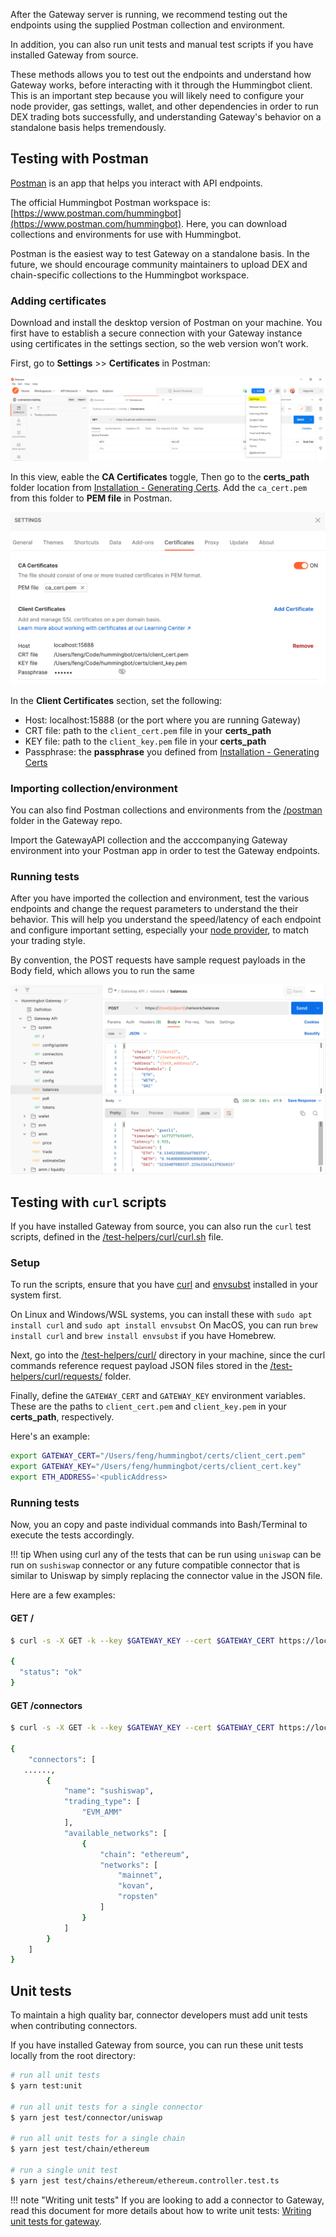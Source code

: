 After the Gateway server is running, we recommend testing out the endpoints using the supplied Postman collection and environment.

In addition, you can also run unit tests and manual test scripts if you have installed Gateway from source.

These methods allows you to test out the endpoints and understand how Gateway works, before interacting with it through the Hummingbot client. This is an important step because you will likely need to configure your node provider, gas settings, wallet, and other dependencies in order to run DEX trading bots successfully, and understanding Gateway's behavior on a standalone basis helps tremendously.

## Testing with Postman

[Postman](https://www.postman.com/) is an app that helps you interact with API endpoints.

The official Hummingbot Postman workspace is: [https://www.postman.com/hummingbot](https://www.postman.com/hummingbot). Here, you can download collections and environments for use with Hummingbot.

Postman is the easiest way to test Gateway on a standalone basis. In the future, we should encourage community maintainers to upload DEX and chain-specific collections to the Hummingbot workspace.

### Adding certificates

Download and install the desktop version of Postman on your machine. You first have to establish a secure connection with your Gateway instance using certificates in the settings section, so the web version won’t work.

First, go to **Settings** >> **Certificates** in Postman:

[![](../assets/postman-certs-1.png)](../assets/postman-certs-1.png)

In this view, eable the **CA Certificates** toggle, Then go to the **certs_path** folder location from [Installation - Generating Certs](/gateway/installation/#generate-certs). Add the `ca_cert.pem` from this folder to **PEM file** in Postman.

[![](../assets/postman-certs-2.png)](../assets/postman-certs-2.png)

In the **Client Certificates** section, set the following:

* Host: localhost:15888 (or the port where you are running Gateway)
* CRT file: path to the `client_cert.pem` file in your **certs_path**
* KEY file: path to the `client_key.pem` file in your **certs_path**
* Passphrase: the **passphrase** you defined from [Installation - Generating Certs](/gateway/installation/#generate-certs)

### Importing collection/environment

You can also find Postman collections and environments from the [/postman](https://github.com/hummingbot/gateway/tree/main/postman) folder in the Gateway repo.

Import the GatewayAPI collection and the acccompanying Gateway environment into your Postman app in order to test the Gateway endpoints.

### Running tests

After you have imported the collection and environment, test the various endpoints and change the request parameters to understand the their behavior. This will help you understand the speed/latency of each endpoint and configure important setting, especially your [node provider](./node-providers), to match your trading style.

By convention, the POST requests have sample request payloads in the Body field, which allows you to run the same

[![](../assets/postman-balances.png)](../assets/postman-balances.png)

## Testing with `curl` scripts

If you have installed Gateway from source, you can also run the `curl` test scripts, defined in the [/test-helpers/curl/curl.sh](https://github.com/hummingbot/gateway/blob/main/test-helpers/curl/curl.sh) file.

### Setup

To run the scripts, ensure that you have [curl](https://curl.se/) and [envsubst](https://www.gnu.org/software/gettext/manual/html_node/envsubst-Invocation.html) installed in your system first.

On Linux and Windows/WSL systems, you can install these with `sudo apt install curl` and `sudo apt install envsubst` On MacOS, you can run `brew install curl` and `brew install envsubst` if you have Homebrew.

Next, go into the [/test-helpers/curl/](https://github.com/hummingbot/gateway/tree/main/test-helpers/curl) directory in your machine, since the curl commands reference request payload JSON files stored in the [/test-helpers/curl/requests/](https://github.com/hummingbot/gateway/tree/main/test-helpers/curl/requests) folder.

Finally, define the `GATEWAY_CERT` and `GATEWAY_KEY` environment variables. These are the paths to `client_cert.pem` and `client_key.pem` in your **certs_path**, respectively.

Here's an example:

```bash
export GATEWAY_CERT="/Users/feng/hummingbot/certs/client_cert.pem"
export GATEWAY_KEY="/Users/feng/hummingbot/certs/client_cert.key"
export ETH_ADDRESS='<publicAddress>
```

### Running tests

Now, you an copy and paste individual commands into Bash/Terminal to execute the tests accordingly.

!!! tip
    When using curl any of the tests that can be run using `uniswap` can be run on `sushiswap` connector or any future compatible connector that is similar to Uniswap by simply replacing the connector value in the JSON file.

Here are a few examples:

#### GET /

```bash
$ curl -s -X GET -k --key $GATEWAY_KEY --cert $GATEWAY_CERT https://localhost:15888/ | jq

{
  "status": "ok"
}
```

#### GET /connectors

```bash
$ curl -s -X GET -k --key $GATEWAY_KEY --cert $GATEWAY_CERT https://localhost:15888/connectors | jq

{
    "connectors": [
   ......,
        {
            "name": "sushiswap",
            "trading_type": [
                "EVM_AMM"
            ],
            "available_networks": [
                {
                    "chain": "ethereum",
                    "networks": [
                        "mainnet",
                        "kovan",
                        "ropsten"
                    ]
                }
            ]
        }
    ]
}
```

## Unit tests

To maintain a high quality bar, connector developers must add unit tests when contributing connectors.

If you have installed Gateway from source, you can run these unit tests locally from the root directory:

```bash
# run all unit tests
$ yarn test:unit 

# run all unit tests for a single connector
$ yarn jest test/connector/uniswap

# run all unit tests for a single chain
$ yarn jest test/chain/ethereum

# run a single unit test
$ yarn jest test/chains/ethereum/ethereum.controller.test.ts
```

!!! note "Writing unit tests"
    If you are looking to add a connector to Gateway, read this document for more details about how to write unit tests: [Writing unit tests for gateway](https://github.com/hummingbot/gateway/blob/main/docs/testing.md).

